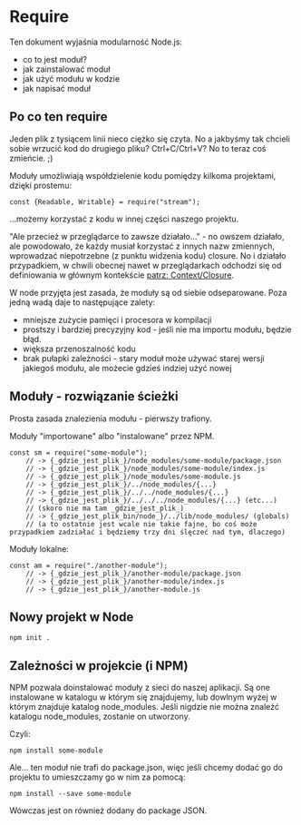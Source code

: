 Require
=========

Ten dokument wyjaśnia modularność Node.js:

 * co to jest moduł?
 * jak zainstalować moduł
 * jak użyć modułu w kodzie
 * jak napisać moduł

Po co ten require
-------------------

Jeden plik z tysiącem linii nieco ciężko się czyta. No a jakbyśmy tak chcieli sobie wrzucić kod do drugiego pliku?
Ctrl+C/Ctrl+V? No to teraz coś zmieńcie. ;)

Moduły umożliwiają współdzielenie kodu pomiędzy kilkoma projektami, dzięki prostemu:

    const {Readable, Writable} = require("stream");

...możemy korzystać z kodu w innej części naszego projektu.

"Ale przecież w przeglądarce to zawsze działało..." - no owszem działało, ale powodowało, że każdy musiał korzystać z
innych nazw zmiennych, wprowadzać niepotrzebne (z punktu widzenia kodu) closure. No i działało przypadkiem, w chwili
obecnej nawet w przeglądarkach odchodzi się od definiowania w głównym kontekście [patrz: Context/Closure](../README.md#closure).

W node przyjęta jest zasada, że moduły są od siebie odseparowane. Poza jedną wadą daje to następujące zalety:

* mniejsze zużycie pamięci i procesora w kompilacji
* prostszy i bardziej precyzyjny kod - jeśli nie ma importu modułu, będzie błąd.
* większa przenoszalność kodu
* brak pułapki zależności - stary moduł może używać starej wersji jakiegoś modułu, ale możecie gdzieś indziej użyć nowej

Moduły - rozwiązanie ścieżki
------------------------------

Prosta zasada znalezienia modułu - pierwszy trafiony.

Moduły "importowane" albo "instalowane" przez NPM.

    const sm = require("some-module");
        // -> {_gdzie_jest_plik_}/node_modules/some-module/package.json
        // -> {_gdzie_jest_plik_}/node_modules/some-module/index.js
        // -> {_gdzie_jest_plik_}/node_modules/some-module.js
        // -> {_gdzie_jest_plik_}/../node_modules/{...}
        // -> {_gdzie_jest_plik_}/../../node_modules/{...}
        // -> {_gdzie_jest_plik_}/../../../node_modules/{...} (etc...)
        // (skoro nie ma tam _gdzie_jest_plik_)
        // -> {_gdzie_jest_plik_bin/node_}/../lib/node_modules/ (globals)
        // (a to ostatnie jest wcale nie takie fajne, bo coś może przypadkiem zadziałać i będziemy trzy dni ślęczeć nad tym, dlaczego)

Moduły lokalne:

    const am = require("./another-module");
        // -> {_gdzie_jest_plik_}/another-module/package.json
        // -> {_gdzie_jest_plik_}/another-module/index.js
        // -> {_gdzie_jest_plik_}/another-module.js

Nowy projekt w Node
---------------------

    npm init .

Zależności w projekcie (i NPM)
-------------------------------

NPM pozwala doinstalować moduły z sieci do naszej aplikacji. Są one instalowane w katalogu w którym się znajdujemy, lub
dowlnym wyżej w którym znajduje katalog node_modules. Jeśli nigdzie nie można znaleźć katalogu node_modules, zostanie on
utworzony.

Czyli:

    npm install some-module

Ale... ten moduł nie trafi do package.json, więc jeśli chcemy dodać go do projektu to umieszczamy go w nim za pomocą:

    npm install --save some-module

Wówczas jest on również dodany do package JSON.
